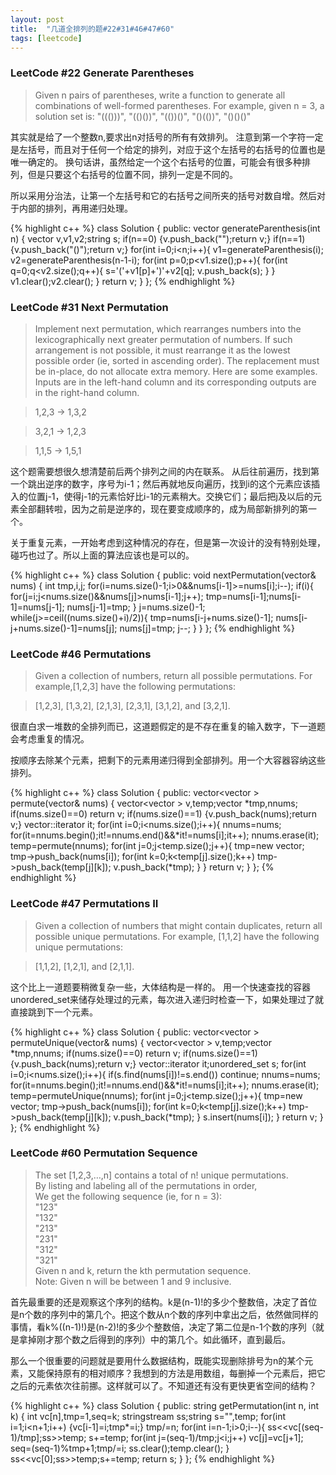 ```yaml
---
layout: post
title:  "几道全排列的题#22#31#46#47#60"
tags: [leetcode]
---
```


<h3>LeetCode #22 Generate Parentheses</h3>

 >Given n pairs of parentheses, write a function to generate all combinations of well-formed parentheses.
For example, given n = 3, a solution set is:
"((()))", "(()())", "(())()", "()(())", "()()()" 

其实就是给了一个整数n,要求出n对括号的所有有效排列。
注意到第一个字符一定是左括号，而且对于任何一个给定的排列，对应于这个左括号的右括号的位置也是唯一确定的。
换句话讲，虽然给定一个这个右括号的位置，可能会有很多种排列，但是只要这个右括号的位置不同，排列一定是不同的。

所以采用分治法，让第一个左括号和它的右括号之间所夹的括号对数自增。然后对于内部的排列，再用递归处理。

{% highlight c++ %}
class Solution {
public:
    vector<string> generateParenthesis(int n) {
    	vector<string> v,v1,v2;string s;
    	if(n==0) {v.push_back("");return v;}
    	if(n==1) {v.push_back("()");return v;}
    	for(int i=0;i<n;i++){
    		v1=generateParenthesis(i);
    		v2=generateParenthesis(n-1-i);
    		for(int p=0;p<v1.size();p++){
    			for(int q=0;q<v2.size();q++){
    				s='('+v1[p]+')'+v2[q];
    				v.push_back(s);
    			}
    		}
    		v1.clear();v2.clear();
    	}
    	return v;
    }
};
{% endhighlight %}

<h3>LeetCode #31 Next Permutation</h3>

>Implement next permutation, which rearranges numbers into the lexicographically next greater permutation of numbers.
If such arrangement is not possible, it must rearrange it as the lowest possible order (ie, sorted in ascending order).
The replacement must be in-place, do not allocate extra memory.
Here are some examples. Inputs are in the left-hand column and its corresponding outputs are in the right-hand column.

>1,2,3 → 1,3,2

>3,2,1 → 1,2,3

>1,1,5 → 1,5,1


这个题需要想很久想清楚前后两个排列之间的内在联系。
从后往前遍历，找到第一个跳出逆序的数字，序号为i-1；然后再就地反向遍历，找到i的这个元素应该插入的位置j-1，使得j-1的元素恰好比i-1的元素稍大。交换它们；最后把j及以后的元素全部翻转啦，因为之前是逆序的，现在要变成顺序的，成为局部新排列的第一个。

关于重复元素，一开始考虑到这种情况的存在，但是第一次设计的没有特别处理，碰巧也过了。所以上面的算法应该也是可以的。

{% highlight c++ %}
class Solution {
public:
    void nextPermutation(vector<int>& nums) {
    	int tmp,i,j;
    	for(i=nums.size()-1;i>0&&nums[i-1]>=nums[i];i--);
    	if(i){
    		for(j=i;j<nums.size()&&nums[j]>nums[i-1];j++);
    		tmp=nums[i-1];nums[i-1]=nums[j-1];
    		nums[j-1]=tmp;
    	}
    	j=nums.size()-1;
    	while(j>=ceil((nums.size()+i)/2)){
    		tmp=nums[i-j+nums.size()-1];
			nums[i-j+nums.size()-1]=nums[j];
			nums[j]=tmp;
    		j--;
    	}
    }
};
{% endhighlight %}

<h3>LeetCode #46 Permutations</h3>

>Given a collection of numbers, return all possible permutations.
For example,[1,2,3] have the following permutations:

>[1,2,3], [1,3,2], [2,1,3], [2,3,1], [3,1,2], and [3,2,1]. 

很直白求一堆数的全排列而已，这道题假定的是不存在重复的输入数字，下一道题会考虑重复的情况。

按顺序去除某个元素，把剩下的元素用递归得到全部排列。用一个大容器容纳这些排列。


{% highlight c++ %}
class Solution {
public:
    vector<vector<int> > permute(vector<int>& nums) {
    	vector<vector<int> > v,temp;vector<int> *tmp,nnums;
        if(nums.size()==0) return v;
        if(nums.size()==1) {v.push_back(nums);return v;}
        vector<int>::iterator it;
        for(int i=0;i<nums.size();i++){
        	nnums=nums;
        	for(it=nnums.begin();it!=nnums.end()&&*it!=nums[i];it++);
        	nnums.erase(it);
        	temp=permute(nnums);
        	for(int j=0;j<temp.size();j++){
            	tmp=new vector<int>;
            	tmp->push_back(nums[i]);
        		for(int k=0;k<temp[j].size();k++) tmp->push_back(temp[j][k]);
        		v.push_back(*tmp);
        	}
        }
        return v;
    }
};
{% endhighlight %}

<h3>LeetCode #47 Permutations II</h3>

>Given a collection of numbers that might contain duplicates, return all possible unique permutations.
For example,
[1,1,2] have the following unique permutations:

>[1,1,2], [1,2,1], and [2,1,1]. 

这个比上一道题要稍微复杂一些，大体结构是一样的。
用一个快速查找的容器unordered_set来储存处理过的元素，每次进入递归时检查一下，如果处理过了就直接跳到下一个元素。

{% highlight c++ %}
class Solution {
public:
    vector<vector<int> > permuteUnique(vector<int>& nums) {
    	vector<vector<int> > v,temp;vector<int> *tmp,nnums;
        if(nums.size()==0) return v;
        if(nums.size()==1) {v.push_back(nums);return v;}
        vector<int>::iterator it;unordered_set<int> s;
        for(int i=0;i<nums.size();i++){
        	if(s.find(nums[i])!=s.end()) continue;
        	nnums=nums;
        	for(it=nnums.begin();it!=nnums.end()&&*it!=nums[i];it++);
        	nnums.erase(it);
        	temp=permuteUnique(nnums);
        	for(int j=0;j<temp.size();j++){
            	tmp=new vector<int>;
            	tmp->push_back(nums[i]);
        		for(int k=0;k<temp[j].size();k++) tmp->push_back(temp[j][k]);
        		v.push_back(*tmp);
        	}
        	s.insert(nums[i]);
        }
        return v;
    }
};
{% endhighlight %}

<h3>LeetCode #60 Permutation Sequence</h3>

>The set [1,2,3,…,n] contains a total of n! unique permutations.<br>
By listing and labeling all of the permutations in order,<br>
We get the following sequence (ie, for n = 3):<br>
    "123"<br>
    "132"<br>
    "213"<br>
    "231"<br>
    "312"<br>
    "321"<br>
Given n and k, return the kth permutation sequence.<br>
Note: Given n will be between 1 and 9 inclusive.

首先最重要的还是观察这个序列的结构。k是(n-1)!的多少个整数倍，决定了首位是n个数的序列中的第几个。把这个数从n个数的序列中拿出之后，依然做同样的事情，看k%((n-1)!)是(n-2)!的多少个整数倍，决定了第二位是n-1个数的序列（就是拿掉刚才那个数之后得到的序列）中的第几个。如此循环，直到最后。

那么一个很重要的问题就是要用什么数据结构，既能实现删除排号为n的某个元素，又能保持原有的相对顺序？我想到的方法是用数组，每删掉一个元素后，把它之后的元素依次往前挪。这样就可以了。不知道还有没有更快更省空间的结构？

{% highlight c++ %}
class Solution {
public:
    string getPermutation(int n, int k) {
        int vc[n],tmp=1,seq=k;
        stringstream ss;string s="",temp;
        for(int i=1;i<n+1;i++) {vc[i-1]=i;tmp*=i;}
        tmp/=n;
        for(int i=n-1;i>0;i--){
            ss<<vc[(seq-1)/tmp];ss>>temp;
            s+=temp;
            for(int j=(seq-1)/tmp;j<i;j++) vc[j]=vc[j+1];
            seq=(seq-1)%tmp+1;tmp/=i;
            ss.clear();temp.clear();
        }
        ss<<vc[0];ss>>temp;s+=temp;
        return s;
    }
};
{% endhighlight %}
